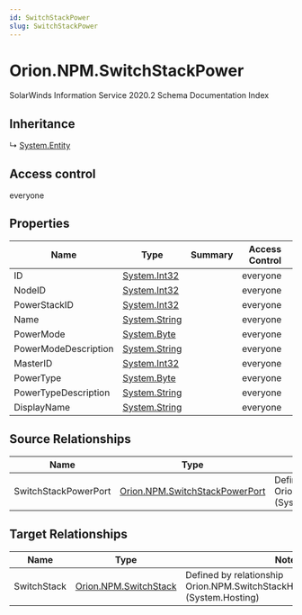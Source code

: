 ```yaml
---
id: SwitchStackPower
slug: SwitchStackPower
---
```


# Orion.NPM.SwitchStackPower

SolarWinds Information Service 2020.2 Schema Documentation Index

## Inheritance

↳ [System.Entity](./../System/Entity)

## Access control

everyone

## Properties

| Name | Type | Summary | Access Control |
| ------ | ------ | ------ | ------ |
| ID | [System.Int32](https://docs.microsoft.com/en-us/dotnet/api/system.int32) |  | everyone |
| NodeID | [System.Int32](https://docs.microsoft.com/en-us/dotnet/api/system.int32) |  | everyone |
| PowerStackID | [System.Int32](https://docs.microsoft.com/en-us/dotnet/api/system.int32) |  | everyone |
| Name | [System.String](https://docs.microsoft.com/en-us/dotnet/api/system.string) |  | everyone |
| PowerMode | [System.Byte](https://docs.microsoft.com/en-us/dotnet/api/system.byte) |  | everyone |
| PowerModeDescription | [System.String](https://docs.microsoft.com/en-us/dotnet/api/system.string) |  | everyone |
| MasterID | [System.Int32](https://docs.microsoft.com/en-us/dotnet/api/system.int32) |  | everyone |
| PowerType | [System.Byte](https://docs.microsoft.com/en-us/dotnet/api/system.byte) |  | everyone |
| PowerTypeDescription | [System.String](https://docs.microsoft.com/en-us/dotnet/api/system.string) |  | everyone |
| DisplayName | [System.String](https://docs.microsoft.com/en-us/dotnet/api/system.string) |  | everyone |

## Source Relationships

| Name | Type | Notes |
| ------ | ------ | ------ |
| SwitchStackPowerPort | [Orion.NPM.SwitchStackPowerPort](./../Orion.NPM/SwitchStackPowerPort) | Defined by relationship Orion.NPM.SwitchStackPowerHostsSwitchStackPowerPort (System.Hosting) |

## Target Relationships

| Name | Type | Notes |
| ------ | ------ | ------ |
| SwitchStack | [Orion.NPM.SwitchStack](./../Orion.NPM/SwitchStack) | Defined by relationship Orion.NPM.SwitchStackHostsSwitchStackPower (System.Hosting) |

